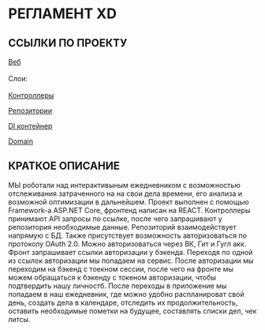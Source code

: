 # РЕГЛАМЕНТ XD
## ССЫЛКИ ПО ПРОЕКТУ
[Веб](https://github.com/K0ch3rga/ToDo-Timer) \
\
Слои:\
\
[Контроллеры](https://github.com/nt-devilboi/UlearnProject/tree/dev/Controllers) 

[Репозитории](https://github.com/nt-devilboi/UlearnProject/tree/master/Infrasturcture/Repositories) 

[DI контейнер](https://github.com/nt-devilboi/UlearnProject/blob/master/Program.cs)

[Domain](https://github.com/nt-devilboi/UlearnProject/tree/master/Domen/Entities)

## КРАТКОЕ ОПИСАНИЕ

МЫ роботали над интерактивыным ежедневником с возможностью отслеживания затраченного на на свои дела времени, его анализа и возможной оптимизации в дальнейшем. 
Проект выполнен с помощью Framework-a ASP.NET Core, фронтенд написан на REACT. Контроллеры принимают API запросы по ссылке, после чего запрашивают у репозитория необходимые данные.
Репозиторий взаимодействует напрямую с БД. Также присутствует возможность авторизоваться по протоколу OAuth 2.0. Можно авторизоваться через ВК, Гит и Гугл акк. 
Фронт запрашивает ссылки авторизации у бэкенда. Переходя по одной из ссылок авторизации мы попадаем на сервис. После авторизации мы переходим на бэкенд с тоекном сессии, после чего на фронте мы можем обращаться к бэкенду с токеном авторизации,
чтобы подтвердить нашу личностб. После переходы в приложение мы попадаем в наш ежедневник, где можно удобно распланироват свой день, создать дела в календаре, отследить их продолжительность,
оставить необходимые пометки на будущее, составлять списки дел, чек литсы. 



